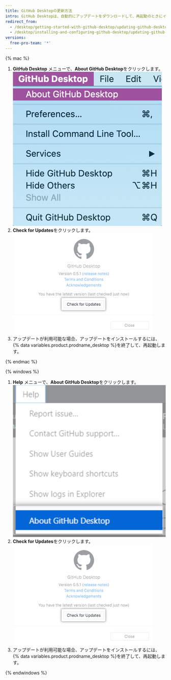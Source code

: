 ```yaml
---
title: GitHub Desktopの更新方法
intro: GitHub Desktopは、自動的にアップデートをダウンロードして、再起動のときにインストールします。 手動でアップデートを確認することもできます。
redirect_from:
  - /desktop/getting-started-with-github-desktop/updating-github-desktop
  - /desktop/installing-and-configuring-github-desktop/updating-github-desktop
versions:
  free-pro-team: '*'
---
```


{% mac %}

1. **GitHub Desktop** メニューで、**About GitHub Desktop**をクリックします。 ![About GitHub Desktopメニューオプション](/assets/images/help/desktop/desktop-menu-about-desktop-mac.png)
2. **Check for Updates**をクリックします。 ![Check for Updatesボタン](/assets/images/help/desktop/check-for-updates.png)
3. アップデートが利用可能な場合、アップデートをインストールするには、{% data variables.product.prodname_desktop %}を終了して、再起動します。

{% endmac %}

{% windows %}

1. **Help** メニューで、**About GitHub Desktop**をクリックします。 ![About GitHub Desktopメニューオプション](/assets/images/help/desktop/help-about-desktop-win.png)
2. **Check for Updates**をクリックします。 ![Check for Updatesボタン](/assets/images/help/desktop/check-for-updates.png)
3. アップデートが利用可能な場合、アップデートをインストールするには、{% data variables.product.prodname_desktop %}を終了して、再起動します。

{% endwindows %}
